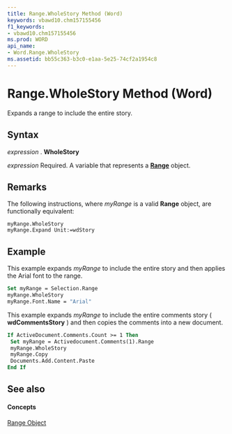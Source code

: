 ```yaml
---
title: Range.WholeStory Method (Word)
keywords: vbawd10.chm157155456
f1_keywords:
- vbawd10.chm157155456
ms.prod: WORD
api_name:
- Word.Range.WholeStory
ms.assetid: bb55c363-b3c0-e1aa-5e25-74cf2a1954c8
---
```



# Range.WholeStory Method (Word)

Expands a range to include the entire story.


## Syntax

 _expression_ . **WholeStory**

 _expression_ Required. A variable that represents a **[Range](range-object-word.md)** object.


## Remarks

The following instructions, where  _myRange_ is a valid **Range** object, are functionally equivalent:


```
myRange.WholeStory 
myRange.Expand Unit:=wdStory
```


## Example

This example expands  _myRange_ to include the entire story and then applies the Arial font to the range.


```vb
Set myRange = Selection.Range 
myRange.WholeStory 
myRange.Font.Name = "Arial"
```

This example expands  _myRange_ to include the entire comments story ( **wdCommentsStory** ) and then copies the comments into a new document.




```vb
If ActiveDocument.Comments.Count >= 1 Then 
 Set myRange = Activedocument.Comments(1).Range 
 myRange.WholeStory 
 myRange.Copy 
 Documents.Add.Content.Paste 
End If
```


## See also


#### Concepts


[Range Object](range-object-word.md)


